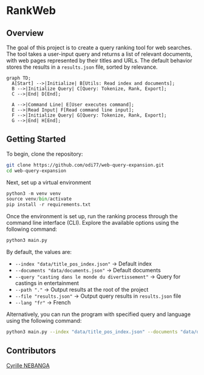 # RankWeb

## Overview

The goal of this project is to create a query ranking tool for web searches. The tool takes a user-input query and returns a list of relevant documents, with web pages represented by their titles and URLs. The default behavior stores the results in a `results.json` file, sorted by relevance.

```mermaid
graph TD;
  A[Start] -->|Initialize| B[Utils: Read index and documents];
  B -->|Initialize Query| C[Query: Tokenize, Rank, Export];
  C -->|End| D[End];

  A -->|Command Line| E[User executes command];
  E -->|Read Input| F[Read command line input];
  F -->|Initialize Query| G[Query: Tokenize, Rank, Export];
  G -->|End| H[End];
```

## Getting Started

To begin, clone the repository:

```bash
git clone https://github.com/odi77/web-query-expansion.git
cd web-query-expansion
```

Next, set up a virtual environment

```python
python3 -m venv venv
source venv/bin/activate
pip install -r requirements.txt
```

Once the environment is set up, run the ranking process through the command line interface (CLI). Explore the available options using the following command:

```bash
python3 main.py
```

By default, the values are:
* `--index "data/title_pos_index.json"` $\rightarrow$ Default index
* `--documents "data/documents.json"` $\rightarrow$ Default documents
* `--query "casting dans le monde du divertissement"` $\rightarrow$ Query for castings in entertainment
* `--path "."` $\rightarrow$ Output results at the root of the project
* `--file "results.json"` $\rightarrow$ Output query results in `results.json` file
* `--lang "fr"` $\rightarrow$ French

Alternatively, you can run the program with specified query and language using the following command:
```bash
python3 main.py --index "data/title_pos_index.json" --documents "data/documents.json" --query "recette de cuisine" --path "." --file "results.json" --lang "fr"

```

## Contributors
[Cyrille NEBANGA](https://github.com/odi77)
